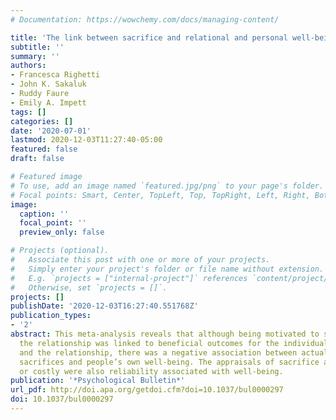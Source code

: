 ```yaml
---
# Documentation: https://wowchemy.com/docs/managing-content/

title: 'The link between sacrifice and relational and personal well-being: A meta-analysis.'
subtitle: ''
summary: ''
authors:
- Francesca Righetti
- John K. Sakaluk
- Ruddy Faure
- Emily A. Impett
tags: []
categories: []
date: '2020-07-01'
lastmod: 2020-12-03T11:27:40-05:00
featured: false
draft: false

# Featured image
# To use, add an image named `featured.jpg/png` to your page's folder.
# Focal points: Smart, Center, TopLeft, Top, TopRight, Left, Right, BottomLeft, Bottom, BottomRight.
image:
  caption: ''
  focal_point: ''
  preview_only: false

# Projects (optional).
#   Associate this post with one or more of your projects.
#   Simply enter your project's folder or file name without extension.
#   E.g. `projects = ["internal-project"]` references `content/project/deep-learning/index.md`.
#   Otherwise, set `projects = []`.
projects: []
publishDate: '2020-12-03T16:27:40.551768Z'
publication_types:
- '2'
abstract: This meta-analysis reveals that although being motivated to sacrifice for
  the relationship was linked to beneficial outcomes for the individual, the partner,
  and the relationship, there was a negative association between actually performing
  sacrifices and people’s own well-being. The appraisals of sacrifice as positive
  or costly were also reliability associated with well-being.
publication: '*Psychological Bulletin*'
url_pdf: http://doi.apa.org/getdoi.cfm?doi=10.1037/bul0000297
doi: 10.1037/bul0000297
---
```

